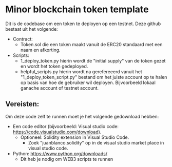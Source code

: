 # Minor blockchain token template

Dit is de codebase om een token te deployen op een testnet. Deze github bestaat uit het volgende:

- Contract:
  - Token.sol die een token maakt vanuit de ERC20 standaard met een naam en afkorting.
- Scripts:
  - 1_deploy_token.py hierin wordt de "initial supply" van de token gezet en wordt het token gedeployed.
  - helpful_scripts.py hierin wordt na gerefereeerd vanuit het "1_deploy_token_script.py" bestand om het juiste account op te halen op basis van hoe de gebruiker wil deployen. Bijvoorbeeld lokaal ganache account of testnet account.

## Vereisten:

Om deze code zelf te runnen moet je het volgende gedownload hebben:

- Een code editor (bijvoorbeeld: Visual studio code: https://code.visualstudio.com/download).
  - Optioneel: Solidity extension in Visual Studio Code.
    - Zoek "juanblanco.solidity" op in de visual studio market place in visual studio code.
- Python: https://www.python.org/downloads/
  - Dit heb je nodig om WEB3 scripts te runnen
